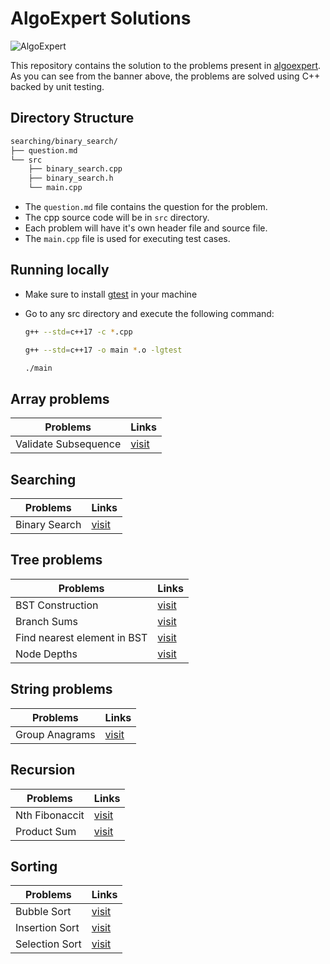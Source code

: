 # AlgoExpert Solutions

![AlgoExpert](https://res.cloudinary.com/tylerdurden/image/upload/v1608262817/random/banner_kkv617.png)

This repository contains the solution to the problems present in [algoexpert](http://algoexpert.com). As you can see from the banner above, the problems are solved using C++ backed by unit testing.

## Directory Structure

```bash
searching/binary_search/
├── question.md
└── src
    ├── binary_search.cpp
    ├── binary_search.h
    └── main.cpp
```

- The <code>question.md</code> file contains the question for the problem.
- The cpp source code will be in <code>src</code> directory.
- Each problem will have it's own header file and source file.
- The <code>main.cpp</code> file is used for executing test cases.

## Running locally

- Make sure to install [gtest](https://github.com/google/googletest) in your machine
- Go to any src directory and execute the following command:

  ```bash
  g++ --std=c++17 -c *.cpp

  g++ --std=c++17 -o main *.o -lgtest

  ./main
  ```

## Array problems

| Problems             | Links                                                             |
| -------------------- | ----------------------------------------------------------------- |
| Validate Subsequence | [visit](arrays/validate_subsequence/src/validate_subsequence.cpp) |

## Searching

| Problems      | Links                                                  |
| ------------- | ------------------------------------------------------ |
| Binary Search | [visit](searching/binary_search/src/binary_search.cpp) |

## Tree problems

| Problems                    | Links                                                                |
| --------------------------- | -------------------------------------------------------------------- |
| BST Construction            | [visit](trees/bst_construction/src/bst.cpp)                          |
| Branch Sums                 | [visit](trees/branchsums/branchsums.cpp)                             |
| Find nearest element in BST | [visit](trees/nearest_element_in_bst/src/nearest_element_in_bst.cpp) |
| Node Depths                 | [visit](trees/node_depths/src/node_depths.cpp)                       |

## String problems

| Problems       | Links                                                  |
| -------------- | ------------------------------------------------------ |
| Group Anagrams | [visit](strings/group_anagrams/src/group_anagrams.cpp) |

## Recursion

| Problems       | Links                                              |
| -------------- | -------------------------------------------------- |
| Nth Fibonaccit | [visit](recursion/nth_fib/src/nth_fib.cpp)         |
| Product Sum    | [visit](recursion/product_sum/src/product_sum.cpp) |

## Sorting

| Problems       | Links                                               |
| -------------- | --------------------------------------------------- |
| Bubble Sort    | [visit](sorting/src/bubble_sort.cpp)        |
| Insertion Sort | [visit](sorting/src/insertion_sort.cpp) |
| Selection Sort | [visit](sorting/src/selection_sort.cpp) |
